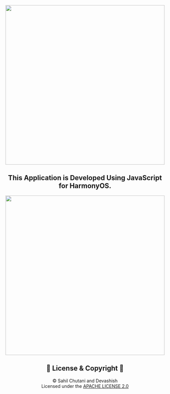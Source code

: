 <p align="center">
  <img width="500" src="https://user-images.githubusercontent.com/54733680/152427341-ae5d1b11-aa7e-448d-ac8a-9daef1f5258c.jpg">
</p>
<h2 align=center>This Application is Developed Using JavaScript for HarmonyOS.</h2>
<p align="center">

  <img width="500" src="https://user-images.githubusercontent.com/57445475/154552921-5e251267-1aa8-4f14-af55-b4189551ef40.png">

</p>

<h2 align=center>📝 License & Copyright 📝</h2>

<p align="center">
 © Sahil Chutani and Devashish
  <br>
  Licensed under the <a href="https://github.com/sahilchutani/smart_refrigerator/blob/main/LICENSE">APACHE LICENSE 2.0</a>
</p>

